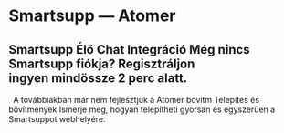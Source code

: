 # Smartsupp — Atomer
## Smartsupp Élő Chat Integráció Még nincs Smartsupp fiókja? Regisztráljon ingyen mindössze 2 perc alatt.
  A továbbiakban már nem fejlesztjük a Atomer bővítm
Telepítés és bővítmények 
Ismerje meg, hogyan telepítheti gyorsan és egyszerűen a Smartsuppot webhelyére.

